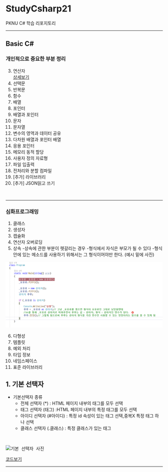 # StudyCsharp21
PKNU C# 학습 리포지토리

---------------------------------

## Basic C#

### 개인적으로 중요한 부분 정리

3. 연산자<br>
  [상세보기](https://github.com/guemin96/StudyCsharp21/tree/main/chap03/Chap03APP)<br>
4. 선택문
5. 반복문
6. 함수
7. 배열
8. 포인터
9. 배열과 포인터
10. 문자
11. 문자열
12. 변수의 영역과 데이터 공유
13. 다차원 배열과 포인터 배열
14. 응용 포인터
15. 메모리 동적 할당
16. 사용자 정의 자료형
17. 파일 입출력
18. 전처리와 분할 컴파일
19. [추가] 라이브러리
20. [추가] JSON읽고 쓰기
  
<br>

---------------------------------

### 심화프로그래밍

1. 클래스
2. 생성자
3. 캡슐화
4. 연산자 오버로딩
5. 상속
  -상속에 관한 부분이 헷갈리는 경우
    -형식에서 자식은 부모가 될 수 있다
    -형식안에 있는 메소드를 사용하기 위해서는 그 형식이어야만 한다. (예시 밑에 사진) 
    
<kbd>![상속 클래스 ](https://github.com/guemin96/StudyCsharp21/blob/main/chap07(%EC%83%81%EC%86%8D)/%EC%82%AC%EC%A7%84/%EC%83%81%EC%86%8D%20%ED%98%95%EC%8B%9D%20%EB%B0%8F%20%EA%B0%92.PNG)<br></kbd>

6. 다형성
7. 템플릿
8. 예외 처리
9. 타입 정보
10. 네임스페이스
11. 표준 라이브러리





## 1. 기본 선택자 
- 기본선택자 종류
  - 전체 선택자 (\*\) : HTML 페이지 내부의 태그를 모두 선택
  - 태그 선택자 (태그) :HTML 페이지 내부의 특정 태그를 모두 선택
  - 아이디 선택자 (#아이디) : 특정 id 속성이 있는 태그 선택,중복X 특정 태그 하나 선택
  - 클래스 선택자 (.클래스) : 특정 클래스가 있는 태그
<br>

<kbd>![기본 선택자 사진](https://user-images.githubusercontent.com/77951835/110293867-72f04080-8032-11eb-8257-b59b6dc86eca.JPG)<br></kbd>


[코드보기](https://github.com/guemin96/StudyHtml/blob/main/02_CSS/%EC%86%8D%EC%84%B1%20%EC%84%A0%ED%83%9D%EC%9E%90_test.html)

---------------------------------
